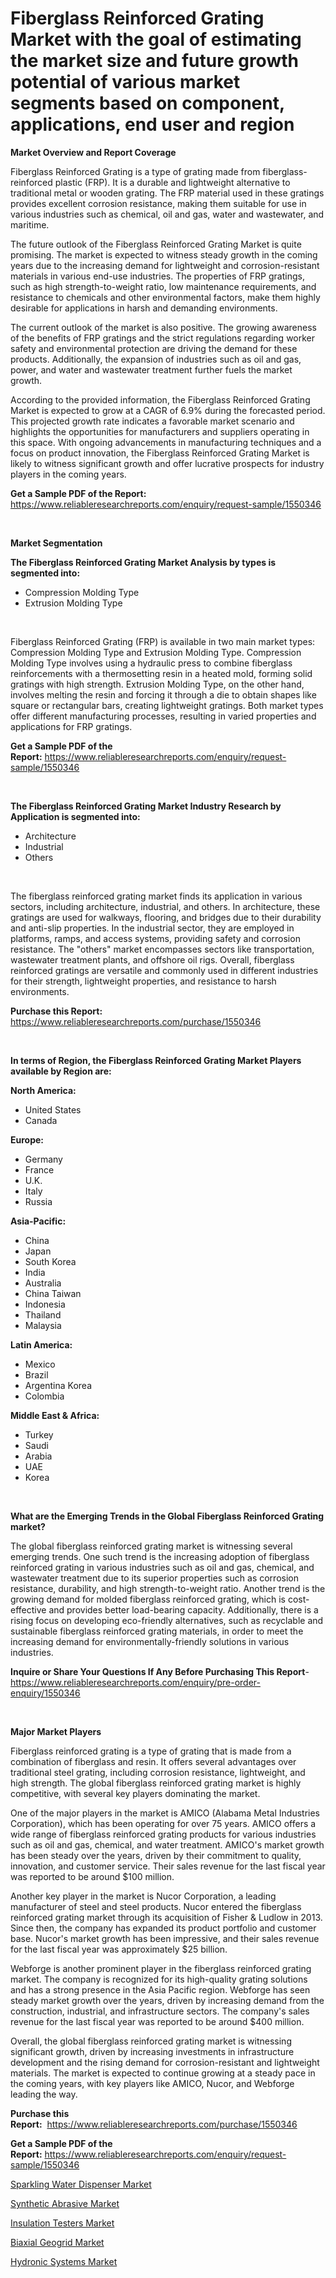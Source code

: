 <p><h1>Fiberglass Reinforced Grating Market with the goal of estimating the market size and future growth potential of various market segments based on component, applications, end user and region</h1></p><p><strong>Market Overview and Report Coverage</strong></p>
<p><p>Fiberglass Reinforced Grating is a type of grating made from fiberglass-reinforced plastic (FRP). It is a durable and lightweight alternative to traditional metal or wooden grating. The FRP material used in these gratings provides excellent corrosion resistance, making them suitable for use in various industries such as chemical, oil and gas, water and wastewater, and maritime.</p><p>The future outlook of the Fiberglass Reinforced Grating Market is quite promising. The market is expected to witness steady growth in the coming years due to the increasing demand for lightweight and corrosion-resistant materials in various end-use industries. The properties of FRP gratings, such as high strength-to-weight ratio, low maintenance requirements, and resistance to chemicals and other environmental factors, make them highly desirable for applications in harsh and demanding environments.</p><p>The current outlook of the market is also positive. The growing awareness of the benefits of FRP gratings and the strict regulations regarding worker safety and environmental protection are driving the demand for these products. Additionally, the expansion of industries such as oil and gas, power, and water and wastewater treatment further fuels the market growth.</p><p>According to the provided information, the Fiberglass Reinforced Grating Market is expected to grow at a CAGR of 6.9% during the forecasted period. This projected growth rate indicates a favorable market scenario and highlights the opportunities for manufacturers and suppliers operating in this space. With ongoing advancements in manufacturing techniques and a focus on product innovation, the Fiberglass Reinforced Grating Market is likely to witness significant growth and offer lucrative prospects for industry players in the coming years.</p></p>
<p><strong>Get a Sample PDF of the Report:</strong> <a href="https://www.reliableresearchreports.com/enquiry/request-sample/1550346">https://www.reliableresearchreports.com/enquiry/request-sample/1550346</a></p>
<p>&nbsp;</p>
<p><strong>Market Segmentation</strong></p>
<p><strong>The Fiberglass Reinforced Grating Market Analysis by types is segmented into:</strong></p>
<p><ul><li>Compression Molding Type</li><li>Extrusion Molding Type</li></ul></p>
<p>&nbsp;</p>
<p><p>Fiberglass Reinforced Grating (FRP) is available in two main market types: Compression Molding Type and Extrusion Molding Type. Compression Molding Type involves using a hydraulic press to combine fiberglass reinforcements with a thermosetting resin in a heated mold, forming solid gratings with high strength. Extrusion Molding Type, on the other hand, involves melting the resin and forcing it through a die to obtain shapes like square or rectangular bars, creating lightweight gratings. Both market types offer different manufacturing processes, resulting in varied properties and applications for FRP gratings.</p></p>
<p><strong>Get a Sample PDF of the Report:</strong>&nbsp;<a href="https://www.reliableresearchreports.com/enquiry/request-sample/1550346">https://www.reliableresearchreports.com/enquiry/request-sample/1550346</a></p>
<p>&nbsp;</p>
<p><strong>The Fiberglass Reinforced Grating Market Industry Research by Application is segmented into:</strong></p>
<p><ul><li>Architecture</li><li>Industrial</li><li>Others</li></ul></p>
<p>&nbsp;</p>
<p><p>The fiberglass reinforced grating market finds its application in various sectors, including architecture, industrial, and others. In architecture, these gratings are used for walkways, flooring, and bridges due to their durability and anti-slip properties. In the industrial sector, they are employed in platforms, ramps, and access systems, providing safety and corrosion resistance. The "others" market encompasses sectors like transportation, wastewater treatment plants, and offshore oil rigs. Overall, fiberglass reinforced gratings are versatile and commonly used in different industries for their strength, lightweight properties, and resistance to harsh environments.</p></p>
<p><strong>Purchase this Report:</strong>&nbsp; <a href="https://www.reliableresearchreports.com/purchase/1550346">https://www.reliableresearchreports.com/purchase/1550346</a></p>
<p>&nbsp;</p>
<p><strong>In terms of Region, the Fiberglass Reinforced Grating Market Players available by Region are:</strong></p>
<p>
    <p> <strong> North America: </strong>
        <ul>
            <li>United States</li>
            <li>Canada</li>
        </ul>
        </p> 
    <p> <strong> Europe: </strong>
        <ul>
            <li>Germany</li>
            <li>France</li>
            <li>U.K.</li>
            <li>Italy</li>
            <li>Russia</li>
        </ul>
        </p> 
    <p> <strong> Asia-Pacific: </strong>
        <ul>
            <li>China</li>
            <li>Japan</li>
            <li>South Korea</li>
            <li>India</li>
            <li>Australia</li>
            <li>China Taiwan</li>
            <li>Indonesia</li>
            <li>Thailand</li>
            <li>Malaysia</li>
        </ul>
        </p> 
    <p> <strong> Latin America: </strong>
        <ul>
            <li>Mexico</li>
            <li>Brazil</li>
            <li>Argentina Korea</li>
            <li>Colombia</li>
        </ul>
        </p> 
    <p> <strong> Middle East & Africa: </strong>
        <ul>
            <li>Turkey</li>
            <li>Saudi</li>
            <li>Arabia</li>
            <li>UAE</li>
            <li>Korea</li>
        </ul>
    </p>
    </p>
<p>&nbsp;</p>
<p><strong>What are the Emerging Trends in the Global Fiberglass Reinforced Grating market?</strong></p>
<p><p>The global fiberglass reinforced grating market is witnessing several emerging trends. One such trend is the increasing adoption of fiberglass reinforced grating in various industries such as oil and gas, chemical, and wastewater treatment due to its superior properties such as corrosion resistance, durability, and high strength-to-weight ratio. Another trend is the growing demand for molded fiberglass reinforced grating, which is cost-effective and provides better load-bearing capacity. Additionally, there is a rising focus on developing eco-friendly alternatives, such as recyclable and sustainable fiberglass reinforced grating materials, in order to meet the increasing demand for environmentally-friendly solutions in various industries.</p></p>
<p><strong>Inquire or Share Your Questions If Any Before Purchasing This Report</strong>- <a href="https://www.reliableresearchreports.com/enquiry/pre-order-enquiry/1550346">https://www.reliableresearchreports.com/enquiry/pre-order-enquiry/1550346</a></p>
<p>&nbsp;</p>
<p><strong>Major Market Players</strong></p>
<p><p>Fiberglass reinforced grating is a type of grating that is made from a combination of fiberglass and resin. It offers several advantages over traditional steel grating, including corrosion resistance, lightweight, and high strength. The global fiberglass reinforced grating market is highly competitive, with several key players dominating the market.</p><p>One of the major players in the market is AMICO (Alabama Metal Industries Corporation), which has been operating for over 75 years. AMICO offers a wide range of fiberglass reinforced grating products for various industries such as oil and gas, chemical, and water treatment. AMICO's market growth has been steady over the years, driven by their commitment to quality, innovation, and customer service. Their sales revenue for the last fiscal year was reported to be around $100 million.</p><p>Another key player in the market is Nucor Corporation, a leading manufacturer of steel and steel products. Nucor entered the fiberglass reinforced grating market through its acquisition of Fisher & Ludlow in 2013. Since then, the company has expanded its product portfolio and customer base. Nucor's market growth has been impressive, and their sales revenue for the last fiscal year was approximately $25 billion.</p><p>Webforge is another prominent player in the fiberglass reinforced grating market. The company is recognized for its high-quality grating solutions and has a strong presence in the Asia Pacific region. Webforge has seen steady market growth over the years, driven by increasing demand from the construction, industrial, and infrastructure sectors. The company's sales revenue for the last fiscal year was reported to be around $400 million.</p><p>Overall, the global fiberglass reinforced grating market is witnessing significant growth, driven by increasing investments in infrastructure development and the rising demand for corrosion-resistant and lightweight materials. The market is expected to continue growing at a steady pace in the coming years, with key players like AMICO, Nucor, and Webforge leading the way.</p></p>
<p><strong>Purchase this Report:</strong>&nbsp;&nbsp;<a href="https://www.reliableresearchreports.com/purchase/1550346">https://www.reliableresearchreports.com/purchase/1550346</a></p>
<p></p>
<p><strong>Get a Sample PDF of the Report:</strong>&nbsp;<a href="https://www.reliableresearchreports.com/enquiry/request-sample/1550346">https://www.reliableresearchreports.com/enquiry/request-sample/1550346</a></p>
<p><p><a href="https://medium.com/@krithi.reportprime/sparkling-water-dispenser-market-the-key-to-successful-business-strategy-forecast-till-2030-e4ad6a3771a9">Sparkling Water Dispenser Market</a></p><p><a href="https://github.com/abdelrhmankishk22/Market-Research-Report-List-1/blob/main/synthetic-abrasive-market.md">Synthetic Abrasive Market</a></p><p><a href="https://medium.com/@sheetal.reportprime/insulation-testers-market-furnishes-information-on-market-share-market-trends-and-market-growth-afd9400171ca">Insulation Testers Market</a></p><p><a href="https://github.com/maliyahmorrow6654/Market-Research-Report-List-1/blob/main/biaxial-geogrid-market.md">Biaxial Geogrid Market</a></p><p><a href="https://medium.com/@reportprime05/hydronic-systems-market-size-cagr-trends-2024-2030-b1b751cbef4b">Hydronic Systems Market</a></p></p>